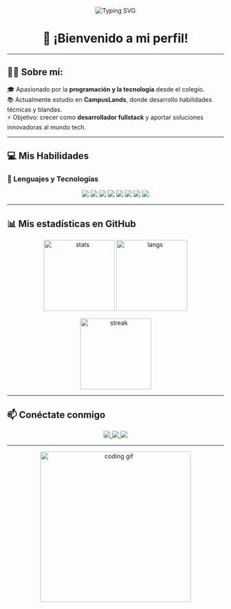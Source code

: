 <!-- Banner animado -->
<p align="center">
  <img src="https://readme-typing-svg.herokuapp.com?font=Fira+Code&size=28&duration=3000&pause=1000&color=00C2FF&center=true&vCenter=true&width=600&lines=Hola!+Soy+Nicolas+Higuera;Desarrollador+FullStack+en+proceso;Apasionado+por+la+Tecnología+%F0%9F%92%BB;Siempre+aprendiendo+y+creciendo!+🚀" alt="Typing SVG" />
</p>

<h1 align="center">
  👋 ¡Bienvenido a mi perfil! 
</h1>

---

## 👨‍💻 Sobre mí:

🎓 Apasionado por la **programación y la tecnología** desde el colegio.  
📚 Actualmente estudio en **CampusLands**, donde desarrollo habilidades técnicas y blandas.  
⚡ Objetivo: crecer como **desarrollador fullstack** y aportar soluciones innovadoras al mundo tech.  

---

## 💻 Mis Habilidades

### 🔹 Lenguajes y Tecnologías
<p align="center">
  <img src="https://img.shields.io/badge/Python-3670A0?style=for-the-badge&logo=python&logoColor=ffdd54" />
  <img src="https://img.shields.io/badge/JavaScript-323330?style=for-the-badge&logo=javascript&logoColor=F7DF1E" />
  <img src="https://img.shields.io/badge/HTML5-E34F26?style=for-the-badge&logo=html5&logoColor=white" />
  <img src="https://img.shields.io/badge/CSS3-1572B6?style=for-the-badge&logo=css3&logoColor=white" />
  <img src="https://img.shields.io/badge/PHP-777BB4?style=for-the-badge&logo=php&logoColor=white" />
  <img src="https://img.shields.io/badge/MySQL-005C84?style=for-the-badge&logo=mysql&logoColor=white" />
  <img src="https://img.shields.io/badge/PostgreSQL-316192?style=for-the-badge&logo=postgresql&logoColor=white" />
  <img src="https://img.shields.io/badge/Laravel-FF2D20?style=for-the-badge&logo=laravel&logoColor=white" />
</p>

---

## 📊 Mis estadísticas en GitHub

<p align="center">
  <img src="https://github-readme-stats.vercel.app/api?username=nicolashiguera17&show_icons=true&theme=tokyonight" alt="stats" height="165"/>
  <img src="https://github-readme-stats.vercel.app/api/top-langs/?username=nicolashiguera17&layout=compact&theme=tokyonight" alt="langs" height="165"/>
</p>

<p align="center">
  <img src="https://github-readme-streak-stats.herokuapp.com/?user=nicolashiguera17&theme=tokyonight" alt="streak" height="165"/>
</p>

---

## 📫 Conéctate conmigo

<p align="center">
  <a href="mailto:nd058234@gmail.com">
    <img src="https://img.shields.io/badge/Gmail-D14836?logo=gmail&logoColor=white&style=for-the-badge" />
  </a>
  <a href="https://instagram.com/nicxh17" target="_blank">
    <img src="https://img.shields.io/badge/Instagram-E4405F?logo=instagram&logoColor=white&style=for-the-badge" />
  </a>
  <a href="https://www.linkedin.com/in/nicolas-higuera" target="_blank">
    <img src="https://img.shields.io/badge/LinkedIn-0A66C2?logo=linkedin&logoColor=white&style=for-the-badge" />
  </a>
</p>

---

<p align="center">
  <img src="https://media.giphy.com/media/qgQUggAC3Pfv687qPC/giphy.gif" width="350" alt="coding gif"/>
</p>

